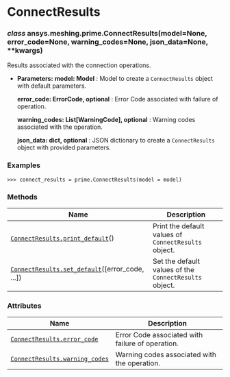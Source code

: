 # ConnectResults



### *class* ansys.meshing.prime.ConnectResults(model=None, error_code=None, warning_codes=None, json_data=None, \*\*kwargs)

Results associated with the connection operations.

* **Parameters:**
  **model: Model**
  : Model to create a `ConnectResults` object with default parameters.

  **error_code: ErrorCode, optional**
  : Error Code associated with failure of operation.

  **warning_codes: List[WarningCode], optional**
  : Warning codes associated with the operation.

  **json_data: dict, optional**
  : JSON dictionary to create a `ConnectResults` object with provided parameters.

### Examples

```pycon
>>> connect_results = prime.ConnectResults(model = model)
```

<!-- !! processed by numpydoc !! -->

### Methods

| Name | Description |
|-----------------------------------------------------------------------------------------------------------------------------------------------------|--------------------------------------------------------|
| [`ConnectResults.print_default`](ansys.meshing.prime.ConnectResults.print_default.md#ansys.meshing.prime.ConnectResults.print_default)()            | Print the default values of `ConnectResults` object.   |
| [`ConnectResults.set_default`](ansys.meshing.prime.ConnectResults.set_default.md#ansys.meshing.prime.ConnectResults.set_default)([error_code, ...]) | Set the default values of the `ConnectResults` object. |

### Attributes

| Name | Description |
|----------------------------------------------------------------------------------------------------------------------------------------|----------------------------------------------------|
| [`ConnectResults.error_code`](ansys.meshing.prime.ConnectResults.error_code.md#ansys.meshing.prime.ConnectResults.error_code)          | Error Code associated with failure of operation.   |
| [`ConnectResults.warning_codes`](ansys.meshing.prime.ConnectResults.warning_codes.md#ansys.meshing.prime.ConnectResults.warning_codes) | Warning codes associated with the operation.       |

